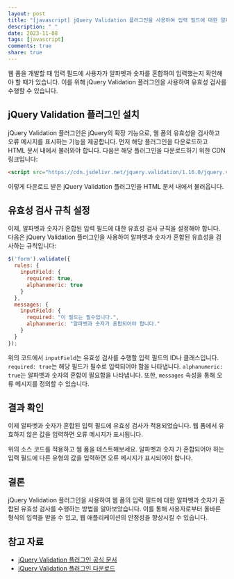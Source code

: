 ```yaml
---
layout: post
title: "[javascript] jQuery Validation 플러그인을 사용하여 입력 필드에 대한 알파벳과 숫자가 혼합된 유효성 검사하기"
description: " "
date: 2023-11-08
tags: [javascript]
comments: true
share: true
---
```


웹 폼을 개발할 때 입력 필드에 사용자가 알파벳과 숫자를 혼합하여 입력했는지 확인해야 할 때가 있습니다. 이를 위해 jQuery Validation 플러그인을 사용하여 유효성 검사를 수행할 수 있습니다.

## jQuery Validation 플러그인 설치

jQuery Validation 플러그인은 jQuery의 확장 기능으로, 웹 폼의 유효성을 검사하고 오류 메시지를 표시하는 기능을 제공합니다. 먼저 해당 플러그인을 다운로드하고 HTML 문서 내에서 불러와야 합니다. 다음은 해당 플러그인을 다운로드하기 위한 CDN 링크입니다:

```html
<script src="https://cdn.jsdelivr.net/jquery.validation/1.16.0/jquery.validate.min.js"></script>
```

이렇게 다운로드 받은 jQuery Validation 플러그인을 HTML 문서 내에서 불러옵니다.

## 유효성 검사 규칙 설정

이제, 알파벳과 숫자가 혼합된 입력 필드에 대한 유효성 검사 규칙을 설정해야 합니다. 다음은 jQuery Validation 플러그인을 사용하여 알파벳과 숫자가 혼합된 유효성을 검사하는 규칙입니다:

```javascript
$('form').validate({
  rules: {
    inputField: {
      required: true,
      alphanumeric: true
    }
  },
  messages: {
    inputField: {
      required: "이 필드는 필수입니다.",
      alphanumeric: "알파벳과 숫자가 혼합되어야 합니다."
    }
  }
});
```

위의 코드에서 `inputField`는 유효성 검사를 수행할 입력 필드의 ID나 클래스입니다. `required: true`는 해당 필드가 필수로 입력되어야 함을 나타냅니다. `alphanumeric: true`는 알파벳과 숫자의 혼합이 필요함을 나타냅니다. 또한, `messages` 속성을 통해 오류 메시지를 정의할 수 있습니다.

## 결과 확인

이제 알파벳과 숫자가 혼합된 입력 필드에 유효성 검사가 적용되었습니다. 웹 폼에서 유효하지 않은 값을 입력하면 오류 메시지가 표시됩니다.

위의 소스 코드를 적용하고 웹 폼을 테스트해보세요. 알파벳과 숫자 가 혼합되어야 하는 입력 필드에 다른 유형의 값을 입력하면 오류 메시지가 표시되어야 합니다.

## 결론

jQuery Validation 플러그인을 사용하여 웹 폼의 입력 필드에 대한 알파벳과 숫자가 혼합된 유효성 검사를 수행하는 방법을 알아보았습니다. 이를 통해 사용자로부터 올바른 형식의 입력을 받을 수 있고, 웹 애플리케이션의 안정성을 향상시킬 수 있습니다.

## 참고 자료

- [jQuery Validation 플러그인 공식 문서](https://jqueryvalidation.org/)
- [jQuery Validation 플러그인 다운로드](https://jqueryvalidation.org/download)